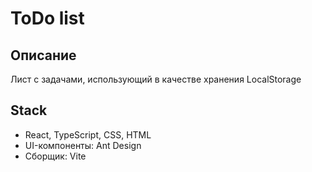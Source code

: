 # ToDo list

## Описание 
Лист с задачами, использующий в качестве хранения LocalStorage

## Stack
* React, TypeScript, CSS, HTML
* UI-компоненты: Ant Design
* Сборщик: Vite